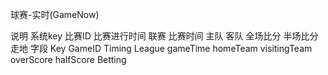 球赛-实时(GameNow)

说明	系统key	比赛ID	比赛进行时间	联赛	比赛时间	主队	客队	全场比分	半场比分	走地
字段	Key	GameID	Timing	League	gameTime	homeTeam	visitingTeam	overScore	halfScore	Betting

